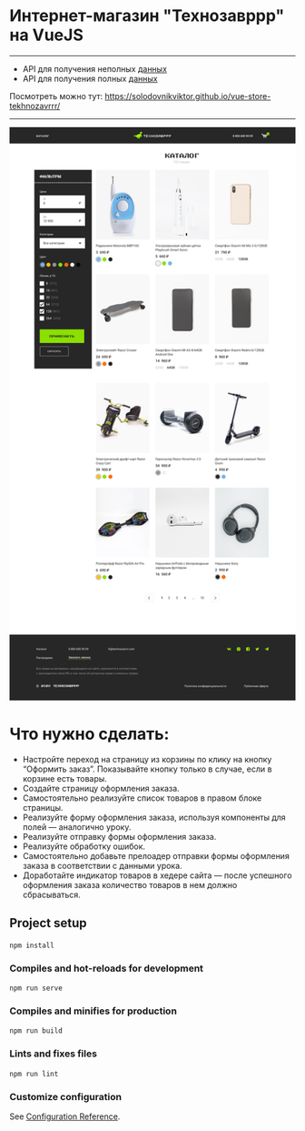 # Интернет-магазин "Технозавррр" на VueJS
___


- API для получения неполных [данных](https://vue-study.skillbox.ru/#/)
- API для получения полных [данных](https://vue-tzr.skillbox.cc/#/)

Посмотреть можно тут: https://solodovnikviktor.github.io/vue-store-tekhnozavrrr/
___
![Образец](./preview/catalog.png)

# Что нужно сделать:
- Настройте переход на страницу из корзины по клику на кнопку “Оформить заказ”. Показывайте кнопку только в случае, если в корзине есть товары. 
- Создайте страницу оформления заказа. 
- Самостоятельно реализуйте список товаров в правом блоке страницы.
- Реализуйте форму оформления заказа, используя компоненты для полей — аналогично уроку.
- Реализуйте отправку формы оформления заказа.
- Реализуйте обработку ошибок.
- Самостоятельно добавьте прелоадер отправки формы оформления заказа в соответствии с данными урока.
- Доработайте индикатор товаров в хедере сайта — после успешного оформления заказа количество товаров в нем должно сбрасываться. 

## Project setup
```
npm install
```

### Compiles and hot-reloads for development
```
npm run serve
```

### Compiles and minifies for production
```
npm run build
```

### Lints and fixes files
```
npm run lint
```
### Customize configuration
See [Configuration Reference](https://cli.vuejs.org/config/).
